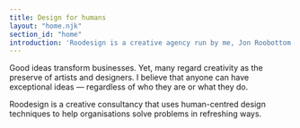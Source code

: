 ```yaml
---
title: Design for humans
layout: "home.njk"
section_id: "home"
introduction: 'Roodesign is a creative agency run by me, Jon Roobottom. Using human-centred design techniques, I help organisations build great products, manage happy teams and have potent ideas.'
---
```

Good ideas transform businesses. Yet, many regard creativity as the preserve of artists and designers. I believe that anyone can have exceptional ideas — regardless of who they are or what they do.

Roodesign is a creative consultancy that uses human-centred design techniques to help organisations solve problems in refreshing ways.